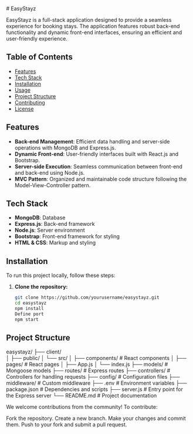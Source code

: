  # EasyStayz

EasyStayz is a full-stack application designed to provide a seamless experience for booking stays. The application features robust back-end functionality and dynamic front-end interfaces, ensuring an efficient and user-friendly experience.

## Table of Contents
- [Features](#features)
- [Tech Stack](#tech-stack)
- [Installation](#installation)
- [Usage](#usage)
- [Project Structure](#project-structure)
- [Contributing](#contributing)
- [License](#license)

## Features
- **Back-end Management**: Efficient data handling and server-side operations with MongoDB and Express.js.
- **Dynamic Front-end**: User-friendly interfaces built with React.js and Bootstrap.
- **Server-side Execution**: Seamless communication between front-end and back-end using Node.js.
- **MVC Pattern**: Organized and maintainable code structure following the Model-View-Controller pattern.

## Tech Stack
- **MongoDB**: Database
- **Express.js**: Back-end framework
- **Node.js**: Server environment
- **Bootstrap**: Front-end framework for styling
- **HTML & CSS**: Markup and styling

## Installation

To run this project locally, follow these steps:

1. **Clone the repository:**
   ```bash
   git clone https://github.com/yourusername/easystayz.git
   cd easystayz
   npm install
   Define port
   npm start

## Project Structure
easystayz/
├── client/                  
│   ├── public/
│   └── src/
│       ├── components/       # React components
│       ├── pages/            # React pages
│       ├── App.js
│       └── index.js
├── models/                   # Mongoose models
├── routes/                   # Express routes
├── controllers/              # Controllers for handling requests
├── config/                   # Configuration files
├── middleware/               # Custom middleware
├── .env                      # Environment variables
├── package.json              # Dependencies and scripts
├── server.js                 # Entry point for the Express server
└── README.md                 # Project documentation

We welcome contributions from the community! To contribute:

Fork the repository.
Create a new branch.
Make your changes and commit them.
Push to your fork and submit a pull request.

 
